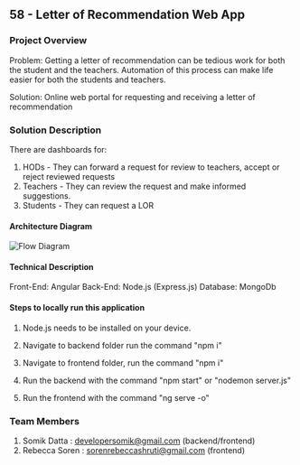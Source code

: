 ## 58 - Letter of Recommendation Web App

### Project Overview

Problem: Getting a letter of recommendation can be tedious work for both the student and the teachers.
Automation of this process can make life easier for both the students and teachers.

Solution: Online web portal for requesting and receiving a letter of recommendation

### Solution Description

There are dashboards for:

1. HODs - They can forward a request for review to teachers, accept or reject reviewed requests
2. Teachers - They can review the request and make informed suggestions.
3. Students - They can request a LOR

#### Architecture Diagram

![Flow Diagram](https://i.imgur.com/5LEL5dT.png)

#### Technical Description

Front-End: Angular
Back-End: Node.js (Express.js)
Database: MongoDb

#### Steps to locally run this application

1. Node.js needs to be installed on your device.
2. Navigate to backend folder run the command "npm i"
3. Navigate to frontend folder, run the command "npm i"

4. Run the backend with the command "npm start" or "nodemon server.js"
5. Run the frontend with the command "ng serve -o"

### Team Members

1. Somik Datta : developersomik@gmail.com (backend/frontend)
2. Rebecca Soren : sorenrebeccashruti@gmail.com (frontend)
